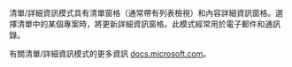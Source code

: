 ﻿清單/詳細資訊模式具有清單窗格（通常帶有列表檢視）和內容詳細資訊窗格。選擇清單中的某個專案時，將更新詳細資訊窗格。此模式經常用於電子郵件和通訊錄。

有關清單/詳細資訊模式的更多資訊 [docs.microsoft.com](https://docs.microsoft.com/windows/apps/design/controls/list-details)。